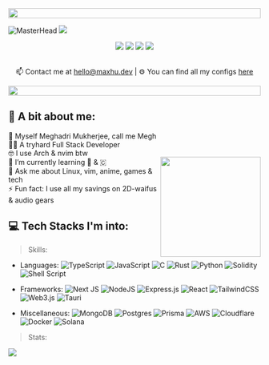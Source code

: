<img src="https://i.imgur.com/dBaSKWF.gif" height="20" width="100%">

![MasterHead](https://media.tenor.com/6_-osAtLuHUAAAAi/wave-cute.gif)
![](https://readme-typing-svg.herokuapp.com?font=Orbitron&size=40&color=%2379A500&height=97&duration=2500&center=true&lines=%F0%9F%85%B6%F0%9F%86%81%F0%9F%85%B4%F0%9F%85%B4%F0%9F%86%83%F0%9F%85%B8%F0%9F%85%BD%F0%9F%85%B6%F0%9F%86%82)

<div align="center">
  <a href="https://www.youtube.com/@maxhudotdev"><img src="./assets/youtube-badge.svg"/></a>
  <a href="https://odysee.com/@maxhudotdev:c"><img src="./assets/odysee-badge.svg"/></a>
  <a href="https://maxhu.dev/"><img src="./assets/website-badge.svg"/></a>
  <a href="https://blog.maxhu.dev/"><img src="./assets/blog-badge.svg"/></a>
</div>

<br />
<div align="center">

📫 Contact me at <a href="mailto:hello@maxhu.dev">hello@maxhu.dev</a> | ⚙ You can find all my configs <a href="https://github.com/maxhu08/maxhu08/blob/main/CONFIGS.md">here</a>

</div>
<img src="https://i.imgur.com/dBaSKWF.gif" height="20" width="100%"> 

## 💫 A bit about me:
<a href="https://media.tenor.com/6_-osAtLuHUAAAAi/wave-cute.gif">
  <img align="right" src="https://media1.tenor.com/m/YEsPyMNeSNgAAAAd/cheemker.gif" width=200 style="margin-top: 50px;" />
</a>
👋 Myself Meghadri Mukherjee, call me Megh<br>
👨‍💻 A tryhard Full Stack Developer</br>
🤓 I use Arch & nvim btw</br>
🌱 I’m currently learning 🦀 & 🇨</br>
💬 Ask me about Linux, vim, anime, games & tech</br>
⚡ Fun fact: I use all my savings on 2D-waifus & audio gears

## 💻 Tech Stacks I'm into:
> Skills:
- Languages: ![TypeScript](https://img.shields.io/badge/typescript-%23007ACC.svg?style=flat-square&logo=typescript&logoColor=white) 
![JavaScript](https://img.shields.io/badge/javascript-%23323330.svg?style=flat-square&logo=javascript&logoColor=%23F7DF1E)
![C](https://img.shields.io/badge/c-%2300599C.svg?style=flat-square&logo=c&logoColor=white) 
![Rust](https://img.shields.io/badge/rust-%23000000.svg?style=flat-square&logo=rust&logoColor=white) 
![Python](https://img.shields.io/badge/python-3670A0?style=flat-square&logo=python&logoColor=ffdd54)
![Solidity](https://img.shields.io/badge/Solidity-%23363636.svg?style=flat-square&logo=solidity&logoColor=white)
![Shell Script](https://img.shields.io/badge/shell_script-%23121011.svg?style=flat-square&logo=gnu-bash&logoColor=white)



- Frameworks: ![Next JS](https://img.shields.io/badge/Next-black?style=flat-square&logo=next.js&logoColor=white) 
![NodeJS](https://img.shields.io/badge/node.js-6DA55F?style=flat-square&logo=node.js&logoColor=white) 
![Express.js](https://img.shields.io/badge/express.js-%23404d59.svg?style=flat-square&logo=express&logoColor=%2361DAFB)
![React](https://img.shields.io/badge/react-%2320232a.svg?style=flat-square&logo=react&logoColor=%2361DAFB)
![TailwindCSS](https://img.shields.io/badge/tailwindcss-%2338B2AC.svg?style=flat-square&logo=tailwind-css&logoColor=white) 
![Web3.js](https://img.shields.io/badge/web3.js-F16822?style=flat-square&logo=web3.js&logoColor=white) 
![Tauri](https://img.shields.io/badge/tauri-%2324C8DB.svg?style=flat-square&logo=tauri&logoColor=%23FFFFFF)



- Miscellaneous: ![MongoDB](https://img.shields.io/badge/MongoDB-%234ea94b.svg?style=flat-square&logo=mongodb&logoColor=white) 
![Postgres](https://img.shields.io/badge/postgres-%23316192.svg?style=flat-square&logo=postgresql&logoColor=white)
![Prisma](https://img.shields.io/badge/Prisma-3982CE?style=flat-square&logo=Prisma&logoColor=white)
![AWS](https://img.shields.io/badge/AWS-%23FF9900.svg?style=flat-square&logo=amazon-aws&logoColor=white)
![Cloudflare](https://img.shields.io/badge/Cloudflare-F38020?style=flat-square&logo=Cloudflare&logoColor=white)
![Docker](https://img.shields.io/badge/docker-%230db7ed.svg?style=flat-square&logo=docker&logoColor=white)
![Solana](https://img.shields.io/badge/Solana-000?style=flat-square&logo=Solana&logoColor=9945FF)

> Stats:

![](https://github-readme-stats.vercel.app/api/top-langs/?username=hikki78&theme=ayu-mirage&hide_border=true&include_all_commits=false&count_private=false&layout=compact)

